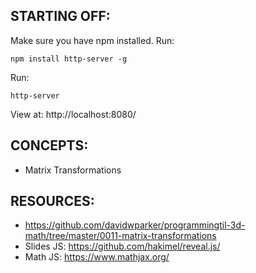 ## STARTING OFF:

Make sure you have npm installed.
Run:
```
npm install http-server -g
```

Run:
```
http-server
```

View at: http://localhost:8080/

## CONCEPTS:

* Matrix Transformations

## RESOURCES:

* https://github.com/davidwparker/programmingtil-3d-math/tree/master/0011-matrix-transformations
* Slides JS: https://github.com/hakimel/reveal.js/
* Math JS: https://www.mathjax.org/
